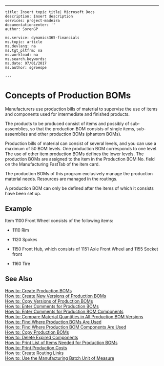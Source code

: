 ---
    title: Insert topic title| Microsoft Docs
    description: Insert description
    services: project-madeira
    documentationcenter: ''
    author: SorenGP

    ms.service: dynamics365-financials
    ms.topic: article
    ms.devlang: na
    ms.tgt_pltfrm: na
    ms.workload: na
    ms.search.keywords:
    ms.date: 07/01/2017
    ms.author: sgroespe

    ---
# Concepts of Production BOMs
Manufacturers use production bills of material to supervise the use of items and components used for intermediate and finished products.  
  
 The products to be produced consist of items and possibly of sub-assemblies, so that the production BOM consists of single items, sub-assemblies and other production BOMs \(phantom BOMs\).  
  
 Production bills of material can consist of several levels, and you can use a maximum of 50 BOM levels. One production BOM corresponds to one level. The use of other item production BOMs defines the lower levels. The production BOMs are assigned to the item in the Production BOM No. field on the Manufacturing FastTab of the item card.  
  
 The production BOMs of this program exclusively manage the production material needs. Resources are managed in the routings.  
  
 A production BOM can only be defined after the items of which it consists have been set up.  
  
## Example  
 Item 1100 Front Wheel consists of the following items:  
  
-   1110 Rim  
  
-   1120 Spokes  
  
-   1150 Front Hub, which consists of 1151 Axle Front Wheel and 1155 Socket front  
  
-   1160 Tire  
  
## See Also  
 [How to: Create Production BOMs](../how-to-create-production-boms.md)   
 [How to: Create New Versions of Production BOMs](../how-to-create-new-versions-of-production-boms.md)   
 [How to: Copy Versions of Production BOMs](../how-to-copy-versions-of-production-boms.md)   
 [How to: Enter Comments for Production BOMs](../how-to-enter-comments-for-production-boms.md)   
 [How to: Enter Comments for Production BOM Components](../how-to-enter-comments-for-production-bom-components.md)   
 [How to: Compare Material Quantities in All Production BOM Versions](../how-to-compare-material-quantities-in-all-production-bom-versions.md)   
 [How to: Find Where Production BOMs Are Used](../how-to-find-where-production-boms-are-used.md)   
 [How to: Find Where Production BOM Components Are Used](../how-to-find-where-production-bom-components-are-used.md)   
 [How to: Copy Production BOMs](../how-to-copy-production-boms.md)   
 [How to: Delete Expired Components](../how-to-delete-expired-components.md)   
 [How to: Print List of Items Needed for Production BOMs](../how-to-print-list-of-items-needed-for-production-boms.md)   
 [How to: Print Production Costs](../how-to-print-production-costs.md)   
 [How to: Create Routing Links](../how-to-create-routing-links.md)   
 [How to: Use the Manufacturing Batch Unit of Measure](../how-to-use-the-manufacturing-batch-unit-of-measure.md)